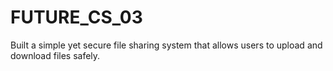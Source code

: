 # FUTURE_CS_03
Built a simple yet secure file sharing system that allows users to upload and download files safely.
